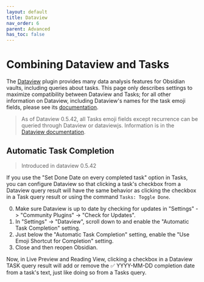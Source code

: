 ```yaml
---
layout: default
title: Dataview
nav_order: 6
parent: Advanced
has_toc: false
---
```


# Combining Dataview and Tasks

The [Dataview](https://github.com/blacksmithgu/dataview) plugin provides many data analysis features for Obsidian vaults, including queries about tasks.
This page only describes settings to maximize compatibility between Dataview and Tasks; for all other information on Dataview, including Dataview's names for the task emoji fields,
please see its [documentation](https://blacksmithgu.github.io/obsidian-dataview/data-annotation/#tasks).

> As of Dataview 0.5.42, all Tasks emoji fields except recurrence can be queried through Dataview or dataviewjs. Information is in the [Dataview documentation](https://blacksmithgu.github.io/obsidian-dataview/data-annotation/#tasks).

## Automatic Task Completion

> Introduced in dataview 0.5.42

If you use the "Set Done Date on every completed task" option in Tasks, you can configure Dataview so that clicking a task's checkbox from a Dataview query result will have the same behavior as clicking the checkbox in a Task query result or using the command `Tasks: Toggle Done`.

0. Make sure Dataview is up to date by checking for updates in "Settings" -> "Community Plugins" -> "Check for Updates".
1. In "Settings" -> "Dataview", scroll down to and enable the "Automatic Task Completion" setting.
2. Just below the "Automatic Task Completion" setting, enable the "Use Emoji Shortcut for Completion" setting.
3. Close and then reopen Obsidian.

Now, in Live Preview and Reading View, clicking a checkbox in a Dataview TASK query result will add or remove the ✅ YYYY-MM-DD completion date from a task's text, just like doing so from a Tasks query.
